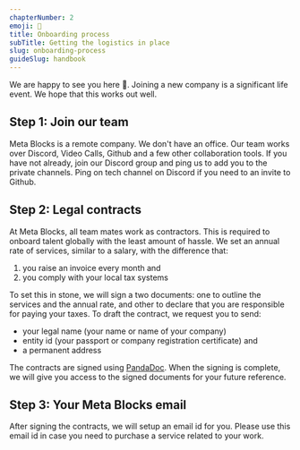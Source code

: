 ```yaml
---
chapterNumber: 2
emoji: 👋
title: Onboarding process
subTitle: Getting the logistics in place
slug: onboarding-process
guideSlug: handbook
---
```

We are happy to see you here 🤗. Joining a new company is a significant life event. We hope that this works out well.

## Step 1: Join our team

Meta Blocks is a remote company. We don't have an office. Our team works over Discord, Video Calls, Github and a few other collaboration tools. If you have not already, join our Discord group and ping us to add you to the private channels. Ping on tech channel on Discord if you need to an invite to Github.

## Step 2: Legal contracts

At Meta Blocks, all team mates work as contractors. This is required to onboard talent globally with the least amount of hassle. We set an annual rate of services, similar to a salary, with the difference that:

1. you raise an invoice every month and
2. you comply with your local tax systems

To set this in stone, we will sign a two documents: one to outline the services and the annual rate, and other to declare that you are responsible for paying your taxes. To draft the contract, we request you to send:

* your legal name (your name or name of your company)
* entity id (your passport or company registration certificate) and
* a permanent address

The contracts are signed using [PandaDoc](https://www.pandadoc.com/). When the signing is complete, we will give you access to the signed documents for your future reference.

## Step 3: Your Meta Blocks email

After signing the contracts, we will setup an email id for you. Please use this email id in case you need to purchase a service related to your work.